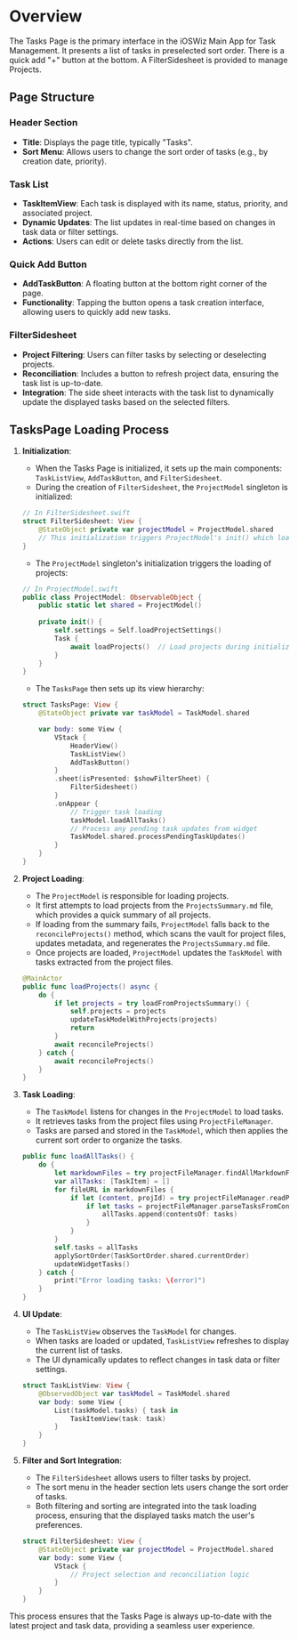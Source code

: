 # Overview

The Tasks Page is the primary interface in the iOSWiz Main App for Task Management. It presents a list of tasks in preselected sort order. There is a quick add "+" button at the bottom. A FilterSidesheet is provided to manage Projects.

## Page Structure

### Header Section

- **Title**: Displays the page title, typically "Tasks".
- **Sort Menu**: Allows users to change the sort order of tasks (e.g., by creation date, priority).

### Task List

- **TaskItemView**: Each task is displayed with its name, status, priority, and associated project.
- **Dynamic Updates**: The list updates in real-time based on changes in task data or filter settings.
- **Actions**: Users can edit or delete tasks directly from the list.

### Quick Add Button

- **AddTaskButton**: A floating button at the bottom right corner of the page.
- **Functionality**: Tapping the button opens a task creation interface, allowing users to quickly add new tasks.

### FilterSidesheet

- **Project Filtering**: Users can filter tasks by selecting or deselecting projects.
- **Reconciliation**: Includes a button to refresh project data, ensuring the task list is up-to-date.
- **Integration**: The side sheet interacts with the task list to dynamically update the displayed tasks based on the selected filters.

## TasksPage Loading Process

1. **Initialization**:
   - When the Tasks Page is initialized, it sets up the main components: `TaskListView`, `AddTaskButton`, and `FilterSidesheet`.
   - During the creation of `FilterSidesheet`, the `ProjectModel` singleton is initialized:

   ```swift
   // In FilterSidesheet.swift
   struct FilterSidesheet: View {
       @StateObject private var projectModel = ProjectModel.shared
       // This initialization triggers ProjectModel's init() which loads projects
   }
   ```

   - The `ProjectModel` singleton's initialization triggers the loading of projects:

   ```swift
   // In ProjectModel.swift
   public class ProjectModel: ObservableObject {
       public static let shared = ProjectModel()
       
       private init() {
           self.settings = Self.loadProjectSettings()
           Task {
               await loadProjects()  // Load projects during initialization
           }
       }
   }
   ```

   - The `TasksPage` then sets up its view hierarchy:

   ```swift
   struct TasksPage: View {
       @StateObject private var taskModel = TaskModel.shared

       var body: some View {
           VStack {
               HeaderView()
               TaskListView()
               AddTaskButton()
           }
           .sheet(isPresented: $showFilterSheet) {
               FilterSidesheet()
           }
           .onAppear {
               // Trigger task loading
               taskModel.loadAllTasks()
               // Process any pending task updates from widget
               TaskModel.shared.processPendingTaskUpdates()
           }
       }
   }
   ```

2. **Project Loading**:
   - The `ProjectModel` is responsible for loading projects.
   - It first attempts to load projects from the `ProjectsSummary.md` file, which provides a quick summary of all projects.
   - If loading from the summary fails, `ProjectModel` falls back to the `reconcileProjects()` method, which scans the vault for project files, updates metadata, and regenerates the `ProjectsSummary.md` file.
   - Once projects are loaded, `ProjectModel` updates the `TaskModel` with tasks extracted from the project files.

   ```swift
   @MainActor
   public func loadProjects() async {
       do {
           if let projects = try loadFromProjectsSummary() {
               self.projects = projects
               updateTaskModelWithProjects(projects)
               return
           }
           await reconcileProjects()
       } catch {
           await reconcileProjects()
       }
   }
   ```

3. **Task Loading**:
   - The `TaskModel` listens for changes in the `ProjectModel` to load tasks.
   - It retrieves tasks from the project files using `ProjectFileManager`.
   - Tasks are parsed and stored in the `TaskModel`, which then applies the current sort order to organize the tasks.

   ```swift
   public func loadAllTasks() {
       do {
           let markdownFiles = try projectFileManager.findAllMarkdownFiles()
           var allTasks: [TaskItem] = []
           for fileURL in markdownFiles {
               if let (content, projId) = try projectFileManager.readProjectFile(fileURL) {
                   if let tasks = projectFileManager.parseTasksFromContent(content, projId: projId) {
                       allTasks.append(contentsOf: tasks)
                   }
               }
           }
           self.tasks = allTasks
           applySortOrder(TaskSortOrder.shared.currentOrder)
           updateWidgetTasks()
       } catch {
           print("Error loading tasks: \(error)")
       }
   }
   ```

4. **UI Update**:
   - The `TaskListView` observes the `TaskModel` for changes.
   - When tasks are loaded or updated, `TaskListView` refreshes to display the current list of tasks.
   - The UI dynamically updates to reflect changes in task data or filter settings.

   ```swift
   struct TaskListView: View {
       @ObservedObject var taskModel = TaskModel.shared
       var body: some View {
           List(taskModel.tasks) { task in
               TaskItemView(task: task)
           }
       }
   }
   ```

5. **Filter and Sort Integration**:
   - The `FilterSidesheet` allows users to filter tasks by project.
   - The sort menu in the header section lets users change the sort order of tasks.
   - Both filtering and sorting are integrated into the task loading process, ensuring that the displayed tasks match the user's preferences.

   ```swift
   struct FilterSidesheet: View {
       @StateObject private var projectModel = ProjectModel.shared
       var body: some View {
           VStack {
               // Project selection and reconciliation logic
           }
       }
   }
   ```

This process ensures that the Tasks Page is always up-to-date with the latest project and task data, providing a seamless user experience.

